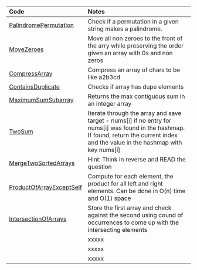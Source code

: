 | Code                                                    | Notes                                                                                                                                                                                  |
|:--------------------------------------------------------|:---------------------------------------------------------------------------------------------------------------------------------------------------------------------------------------|
| [PalindromePermutation](PalindromePermutation.cs)       | Check if a permutation in a given string makes a palindrome.                                                                                                                           |
| [MoveZeroes](MoveZeroes.cs)                             | Move all non zeroes to the front of the arry while preserving the order given an array with 0s and non zeros                                                                           |
| [CompressArray](CompressCharGroupsArray.cs)             | Compress an array of chars to be like a2b3cd                                                                                                                                           |
| [ContainsDuplicate](ContainsDuplicate.cs)               | Checks if array has dupe elements                                                                                                                                                      |
| [MaximumSumSubarray](MaximumSumSubarray.cs)             | Returns the max contiguous sum in an integer array                                                                                                                                     |
| [TwoSum](TwoSum.cs)                                     | Iterate through the array and save target - nums[i] if no entry for nums[i] was found in the hashmap. If found, return the current index and the value in the hashmap with key nums[i] |
| [MergeTwoSortedArrays](MergeTwoSortedArraysInPlace.cs)  | Hint: Think in reverse and READ the question                                                                                                                                           |
| [ProductOfArrayExceptSelf](ProductOfArrayExceptSelf.cs) | Compute for each element, the product for all  left and right elements. Can be done in O(n) time and O(1) space                                                                        |
| [IntersectionOfArrays](IntersectionOfArrays.cs)         | Store the first array and check against the second using cound of occurrences to come up with the intersecting elements                                                                |
| []()                                                    | xxxxx                                                                                                                                                                                  |
| []()                                                    | xxxxx                                                                                                                                                                                  |
| []()                                                    | xxxxx                                                                                                                                                                                  |